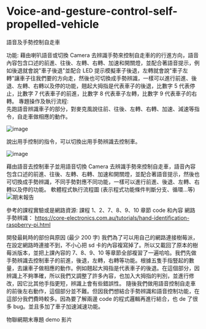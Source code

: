 # Voice-and-gesture-control-self-propelled-vehicle
語音及手勢控制自走車 

功能: 
藉由喇叭語音或切換 Camera 去辨識手勢來控制自走車的的行進方向，語音內容包含口述的前進、往後、左轉、右轉、加速和開關燈，並配合著語音提示，例如後退就會說"車子後退"並配合 LED 提示模擬車子後退，左轉就會說"車子左轉"讓車子往我們要的方向走，然後也可切換成手勢辨識，一樣可以進行前進、後退、左轉、右轉以及停的功能，翹起大拇指是代表車子的後退，比數字 5 代表停止，比數字 7 代表車子的前進，比數字 8 代表車子左轉，比數字 9 代表車子的右轉。 
專題操作及執行流程:  
先跑語音辨識車子的部分，對麥克風說往前、往後、左轉、右轉、加速、減速等指令，自走車做相應的動作。   

![image](https://user-images.githubusercontent.com/79260866/196335494-7d7133b8-852b-4d28-a430-31001e6a03db.png)

說出用手控制的指令，可以切換出用手勢辨識去控制車。 

![image](https://user-images.githubusercontent.com/79260866/196335511-d9943781-45a4-4e3a-97ea-b2dce2b4cc24.png)

藉由語音去控制車子並用語音切換 Camera 去辨識手勢來控制自走車，語音內容包含口述的前進、往後、左轉、右轉、加速和開關燈，並配合著語音提示，然後也可切換成手勢辨識，不同手勢對應不同功能，一樣可以進行前進、後退、左轉、右轉以及停的功能。 
軟體程式執行流程圖 (表示程式功能條件判斷分支、循環…等) 
![期末報告](https://user-images.githubusercontent.com/79260866/196336317-f71e5999-9616-4876-8fb3-87199dc8582a.jpg)


參考的課程實驗或是網路資源: 
課程 1、2、7、8、9、10 章節 code 和內容 
網路手勢辨識： https://core-electronics.com.au/tutorials/hand-identification-raspberry-pi.html 

開發最耗時的部份與原因 (最少 200 字) 
我們為了可以用自己的網路連接樹莓派，在設定網路時連接不到，不小心把 sd 卡的內容複寫掉了。所以又載回了原本的樹莓派版本，並把上課內容的 7、8、9、10 等章節全部複習了一遍哈哈。我們先做手勢辨識去控制車子的前進，後退，左轉，右轉等功能。根據五隻手指豎起的數量，去讓車子做相應的動作。例如翹起大拇指是代表車子的後退。在這個部分，因辨識上不夠準確，所以我們又調整了許多內容，也加入大拇指的判別，並進行修改，因它比其他手指更短，辨識上會有些錯誤性。 
隨後我們做用語音控制自走車的前後左右動作，這個部分並不難。但因我們想結合手勢辨識和語音控制功能，在這部分我們費時較多。因為要了解兩邊 code 的程式邏輯再進行結合，也 de 了很多 bug。並且多加了車子加速減速功能。 

物聯網期末專題 demo 影片 
